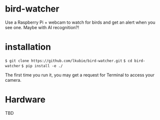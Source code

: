 # bird-watcher
Use a Raspberry Pi + webcam to watch for birds and get an alert when you see one. Maybe with AI recognition?!

# installation
`$ git clone https://github.com/lkubie/bird-watcher.git`
`$ cd bird-watcher`
`$ pip install -e ./`

The first time you run it, you may get a request for Terminal to access your camera.

# Hardware
TBD